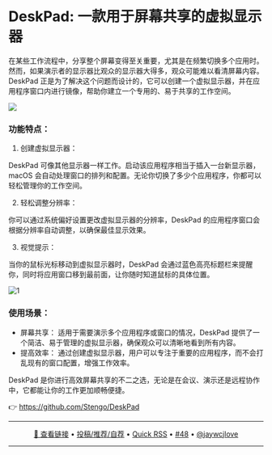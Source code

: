 DeskPad: 一款用于屏幕共享的虚拟显示器
===

在某些工作流程中，分享整个屏幕变得至关重要，尤其是在频繁切换多个应用时。然而，如果演示者的显示器比观众的显示器大得多，观众可能难以看清屏幕内容。DeskPad 正是为了解决这个问题而设计的，它可以创建一个虚拟显示器，并在应用程序窗口内进行镜像，帮助你建立一个专用的、易于共享的工作空间。

![](https://github.com/user-attachments/assets/150e1868-21cc-48bd-b347-24e62c94c9e6)

### 功能特点：

1. 创建虚拟显示器：

DeskPad 可像其他显示器一样工作。启动该应用程序相当于插入一台新显示器，macOS 会自动处理窗口的排列和配置。无论你切换了多少个应用程序，你都可以轻松管理你的工作空间。

2. 轻松调整分辨率：

你可以通过系统偏好设置更改虚拟显示器的分辨率，DeskPad 的应用程序窗口会根据分辨率自动调整，以确保最佳显示效果。

3. 视觉提示：

当你的鼠标光标移动到虚拟显示器时，DeskPad 会通过蓝色高亮标题栏来提醒你，同时将应用窗口移到最前面，让你随时知道鼠标的具体位置。

![1](https://github.com/user-attachments/assets/c9333d6c-e97e-4c86-9bf5-9d51d5392406)

### 使用场景：

- 屏幕共享： 适用于需要演示多个应用程序或窗口的情况，DeskPad 提供了一个简洁、易于管理的虚拟显示器，确保观众可以清晰地看到所有内容。
- 提高效率： 通过创建虚拟显示器，用户可以专注于重要的应用程序，而不会打乱现有的窗口配置，增强工作效率。

DeskPad 是你进行高效屏幕共享的不二之选，无论是在会议、演示还是远程协作中，它都能让你的工作更加顺畅便捷。

👉 https://github.com/Stengo/DeskPad

---

<p align="center">
<a href="https://github.com/Stengo/DeskPad" target="_blank">🔗 查看链接</a> • 
<a href="https://github.com/jaywcjlove/quick-rss/issues/new/choose" target="_blank">投稿/推荐/自荐</a> • 
<a href="https://wangchujiang.com/quick-rss/feeds/index.html" target="_blank">Quick RSS</a> • 
<a href="https://github.com/jaywcjlove/quick-rss/issues/48" target="_blank">#48</a> • 
<a href="https://github.com/jaywcjlove" target="_blank">@jaywcjlove</a>
</p>

---
    